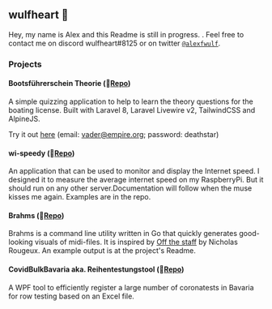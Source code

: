 ## wulfheart 👋

Hey, my name is Alex and this Readme is still in progress. . Feel free to contact me on discord wulfheart#8125 or on twitter [``@alexfwulf``](https://twitter.com/alexfwulf). 

### Projects

#### Bootsführerschein Theorie (📖[Repo](https://github.com/Wulfheart/bootsfuehrerschein-theorie))
 A simple quizzing application to help to learn the theory questions for the boating license. Built with Laravel 8, Laravel Livewire v2, TailwindCSS and AlpineJS.
 
 Try it out [here](https://alexw.uber.space) (email: vader@empire.org; password: deathstar)
 
 #### wi-speedy (📖[Repo](https://github.com/Wulfheart/wi-speedy))
 An application that can be used to monitor and display the Internet speed. I designed it to measure the average internet speed on my RaspberryPi. But it should run on any other server.Documentation will follow when the muse kisses me again. Examples are in the repo. 
 
 #### Brahms (📖[Repo](https://github.com/Wulfheart/brahms))
 
Brahms is a command line utility written in Go that quickly generates good-looking visuals of midi-files. It is inspired by [Off the staff](https://www.c82.net/offthestaff/) by Nicholas Rougeux. An example output is at the project's Readme.
 
#### CovidBulkBavaria aka. Reihentestungstool (📖[Repo](https://github.com/Wulfheart/CovidBulkBavaria))

A WPF tool to efficiently register a large number of coronatests in Bavaria for row testing based on an Excel file.
